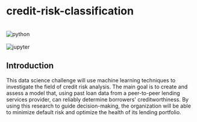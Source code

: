 # credit-risk-classification

<div style="display: inline_block"><br/>
  <img align="center" alt="python" src="http://ForTheBadge.com/images/badges/made-with-python.svg" />

<div style="display: inline_block"><br/>
  <img align="center" alt="jupyter" src="https://img.shields.io/badge/Made%20with-Jupyter-orange?style=for-the-badge&logo=Jupyter" />

## Introduction

This data science challenge will use machine learning techniques to investigate the field of credit risk analysis. The main goal is to create and assess a model that, using past loan data from a peer-to-peer lending services provider, can reliably determine borrowers' creditworthiness. By using this research to guide decision-making, the organization will be able to minimize default risk and optimize the health of its lending portfolio.
